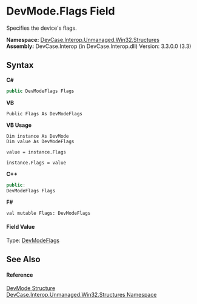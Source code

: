 # DevMode.Flags Field
 

Specifies the device's flags.

**Namespace:**&nbsp;<a href="N_DevCase_Interop_Unmanaged_Win32_Structures">DevCase.Interop.Unmanaged.Win32.Structures</a><br />**Assembly:**&nbsp;DevCase.Interop (in DevCase.Interop.dll) Version: 3.3.0.0 (3.3)

## Syntax

**C#**<br />
``` C#
public DevModeFlags Flags
```

**VB**<br />
``` VB
Public Flags As DevModeFlags
```

**VB Usage**<br />
``` VB Usage
Dim instance As DevMode
Dim value As DevModeFlags

value = instance.Flags

instance.Flags = value
```

**C++**<br />
``` C++
public:
DevModeFlags Flags
```

**F#**<br />
``` F#
val mutable Flags: DevModeFlags
```


#### Field Value
Type: <a href="T_DevCase_Interop_Unmanaged_Win32_Structures_DevModeFlags">DevModeFlags</a>

## See Also


#### Reference
<a href="T_DevCase_Interop_Unmanaged_Win32_Structures_DevMode">DevMode Structure</a><br /><a href="N_DevCase_Interop_Unmanaged_Win32_Structures">DevCase.Interop.Unmanaged.Win32.Structures Namespace</a><br />